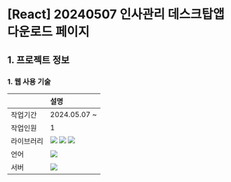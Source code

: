 # [React] 20240507 인사관리 데스크탑앱 다운로드 페이지

## 1. 프로젝트 정보

### 1. 웹 사용 기술

|            | 설명                                                                                                                                                                                                                                                                                |
| :--------- | :---------------------------------------------------------------------------------------------------------------------------------------------------------------------------------------------------------------------------------------------------------------------------------- |
| 작업기간   | 2024.05.07 ~                                                                                                                                                                                                                                                                        |
| 작업인원   | 1                                                                                                                                                                                                                                                                                   |
| 라이브러리 | <img src="https://img.shields.io/badge/React-61DAFB?style=flat-square&logo=react&logoColor=black"> <img src="https://img.shields.io/badge/Emotion-C43BAD?style=flat-square"> <img src="https://img.shields.io/badge/Material UI-007FFF?style=flat-square&logo=mui&logoColor=white"> |
| 언어       | <img src="https://img.shields.io/badge/TypeScript-3178C6?style=flat-square&logo=TypeScript&logoColor=white">                                                                                                                                                                        |
| 서버       | <img src="https://img.shields.io/badge/Amazone_S3-569A31?style=flat-square&logo=amazons3&logoColor=white">                                                                                                                                                                          |
